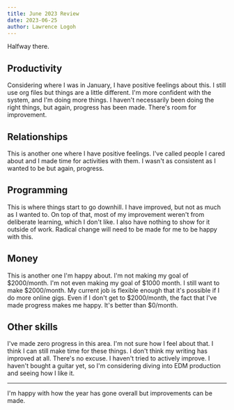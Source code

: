 ```yaml
---
title: June 2023 Review
date: 2023-06-25
author: Lawrence Logoh
---
```


Halfway there.

## Productivity
Considering where I was in January, I have positive feelings about this.
I still use org files but things are a little different.
I'm more confident with the system, and I'm doing more things.
I haven't necessarily been doing the right things, but again, progress has been made.
There's room for improvement.

## Relationships
This is another one where I have positive feelings.
I've called people I cared about and I made time for activities with them.
I wasn't as consistent as I wanted to be but again, progress.

## Programming
This is where things start to go downhill. 
I have improved, but not as much as I wanted to.
On top of that, most of my improvement weren't from deliberate learning, which I don't like.
I also have nothing to show for it outside of work.
Radical change will need to be made for me to be happy with this.

## Money
This is another one I'm happy about. I'm not making my goal of $2000/month. I'm not even making my goal of $1000 month.
I still want to make $2000/month. My current job is flexible enough that it's possible if I do more online gigs.
Even if I don't get to $2000/month, the fact that I've made progress makes me happy.
It's better than $0/month.

## Other skills
I've made zero progress in this area. I'm not sure how I feel about that. I think I can still make time for these things.
I don't think my writing has improved at all.
There's no excuse. I haven't tried to actively improve.
I haven't bought a guitar yet, so I'm considering diving into EDM production and seeing how I like it.

---

I'm happy with how the year has gone overall but improvements can be made.
